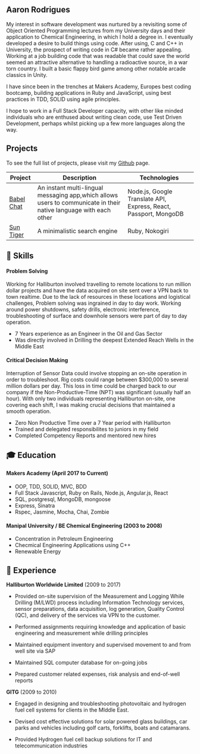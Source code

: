 ## Aaron Rodrigues

My interest in software development was nurtured by a revisiting some of Object Oriented Programming lectures from my University days and their application to Chemical Engineering, in which I hold a degree in. I eventually developed a desire to build things using code. After using, C and C++ in University, the prospect of writing code in C# became rather appealing. Working at a job building code that was readable that could save the world seemed an attractive alternative to handling a radioactive source, in a war torn country. I built a basic flappy bird game among other notable arcade classics in Unity. 

I have since been in the trenches at Makers Academy, Europes best coding bootcamp, building applications in Ruby and JavaScript, using best practices in TDD, SOLID using agile principles.

I hope to work in a Full Stack Developer capacity, with other like minded individuals who are enthused about writing clean code, use Test Driven Development, perhaps whilst picking up a few more languages along the way.

## Projects

To see the full list of projects, please visit my [Github](https://github.com/AaronRodrigues) page.

| Project           | Description | Technologies |
|---                |---          |---           |
| [Babel Chat](https://github.com/panteha/BabelChat) | An instant multi-lingual messaging app,which allows users to communicate in their native language with each other | Node.js, Google Translate API, Express, React, Passport, MongoDB |
| [Sun Tiger](https://github.com/AaronRodrigues/search_engine) | A minimalistic search engine | Ruby, Nokogiri |


## :book: <a name="skills">Skills</a>

#### Problem Solving

Working for Halliburton involved travelling to remote locations to run million dollar projects and have the data acquired on site sent over a VPN back to town realtime. Due to the lack of resources in these locations and logistical challenges, Problem solving was ingrained in day to day work. Working around power shutdowns, safety drills, electronic interference, troubleshooting of surface and downhole sensors were part of day to day operation.

- 7 Years experience as an Engineer in the Oil and Gas Sector
- Was directly involved in Drilling the deepest Extended Reach Wells in the Middle East

#### Critical Decision Making

Interruption of Sensor Data could involve stopping an on-site operation in order to troubleshoot. Rig costs could range between $300,000 to several million dollars per day. This loss in time could be charged back to our company if the Non-Productive-Time (NPT) was significant (usually half an hour). With only two individuals representing Halliburton on-site, one covering each shift, I was making crucial decisions that maintained a smooth operation.

- Zero Non Productive Time over a 7 Year period with Halliburton
- Trained and delegated responsibilites to juniors in my field
- Completed Competency Reports and mentored new hires

## :mortar_board: <a name="education">Education</a>

#### Makers Academy (April 2017 to Current)

- OOP, TDD, SOLID, MVC, BDD
- Full Stack Javascript, Ruby on Rails, Node.js, Angular.js, React
- SQL, postgresql, MongoDB, mongoose
- Express, Sinatra
- Rspec, Jasmine, Mocha, Chai, Zombie

#### Manipal University / BE Chemical Engineering (2003 to 2008)

- Concentration in Petroleum Engineering
- Checmical Engineering Applications using C++
- Renewable Energy

## :school: <a name="experience">Experience</a>

**Halliburton Worldwide Limited** (2009 to 2017)  

- Provided on-site supervision of the Measurement and Logging While Drilling (M/LWD)
  process including Information Technology services, sensor preparations, data
  acquisition, log generation, Quality Control (QC), and delivery of the services via VPN to
  the customer.

- Performed assignments requiring knowledge and application of basic engineering and
  measurement while drilling principles

- Maintained equipment inventory and supervised movement to and from well site via SAP

- Maintained SQL computer database for on-going jobs

- Prepared customer related expenses, risk analysis and end-of-well reports

**GITG** (2009 to 2010)   

- Engaged in designing and troubleshooting photovoltaic and hydrogen fuel cell systems for
  clients in the MIddle East.

- Devised cost effective solutions for solar powered glass buildings, car parks and vehicles
  including golf carts, forklifts, boats and catamarans.

- Provided Hydrogen fuel cell backup solutions for IT and telecommunication industries
